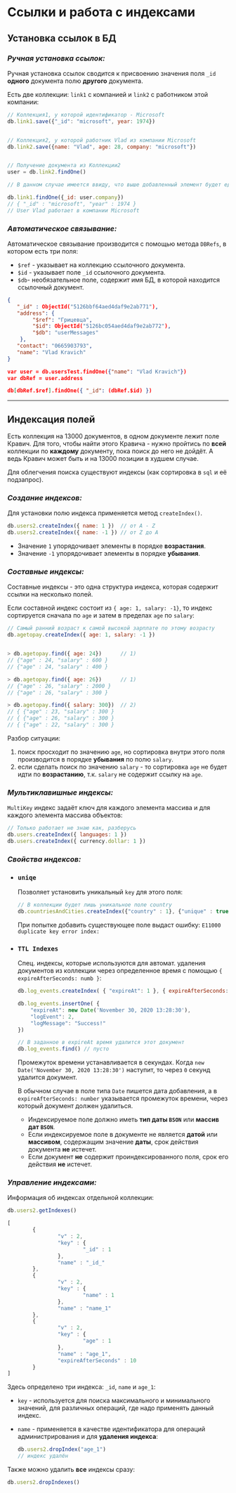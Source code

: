 # Ссылки и работа с индексами

## Установка ссылок в БД

### ***Ручная установка ссылок:***

Ручная установка ссылок сводится к присвоению значения поля `_id` **одного** документа полю **другого** документа.

Есть две коллекции: `link1` с компанией и `link2` с работником этой компании:

```javascript
// Коллекция1, у которой идентификатор - Microsoft
db.link1.save({"_id": "microsoft", year: 1974})


// Коллекция2, у которой работник Vlad из компании Microsoft
db.link2.save({name: "Vlad", age: 28, company: "microsoft"})


// Получение документа из Коллекции2
user = db.link2.findOne()

// В данном случае имеется ввиду, что выше добавленный элемент будет единственным в коллекции

db.link1.findOne({_id: user.company})
// { "_id" : "microsoft", "year" : 1974 }
// User Vlad работает в компании Microsoft
```

### ***Автоматическое связывание:***

Автоматическое связывание производится с помощью метода `DBRefs`, в котором есть три поля:

* `$ref` - указывает на коллекцию ссылочного документа.
* `$id` - указывает поле `_id` ссылочного документа.
* `$db`- необязательное поле, содержит имя БД, в которой находится ссылочный документ.


```json
{
   "_id" : ObjectId("5126bbf64aed4daf9e2ab771"),
   "address": {
        "$ref": "Грицевца",
        "$id": ObjectId("5126bc054aed4daf9e2ab772"),
        "$db": "userMessages"
    },
   "contact": "0665903793",
   "name": "Vlad Kravich"
}

var user = db.usersTest.findOne({"name": "Vlad Kravich"})
var dbRef = user.address

db[dbRef.$ref].findOne({ "_id": (dbRef.$id) })
```
***


## Индексация полей

Есть коллекция на 13000 документов, в одном документе лежит поле Кравич. Для того, чтобы найти этого Кравича - нужно пройтись по **всей** коллекции по **каждому** документу, пока поиск до него не дойдёт. А ведь Кравич может быть и на 13000 позиции в худшем случае.

Для облегчения поиска существуют индексы (как сортировка в `sql` и её подзапрос). 

### ***Создание индексов:***

Для установки полю индекса применяется метод `createIndex()`.

```javascript
db.users2.createIndex({ name: 1 })  // от A - Z
db.users2.createIndex({ name: -1 }) // от Z до A
```

* Значение `1` упорядочивает элементы в порядке **возрастания**.
* Значение `-1` упорядочивает элементы в порядке **убывания**.

### ***Составные индексы:***

Составные индексы - это одна структура индекса, которая содержит ссылки на несколько полей.

Если составной индекс состоит из `{ age: 1, salary: -1}`, то индекс сортируется сначала по `age` и затем в пределах `age` по `salary`:

```javascript
// Самый ранний возраст к самой высокой зарплате по этому возрасту
db.agetopay.createIndex({ age: 1, salary: -1 })


> db.agetopay.find({ age: 24})      // 1)
// {"age" : 24, "salary" : 600 }
// {"age" : 24, "salary" : 400 }

> db.agetopay.find({ age: 26})      // 1)
// {"age" : 26, "salary" : 2000 }
// {"age" : 26, "salary" : 300 }

> db.agetopay.find({ salary: 300})  // 2)
// { {"age" : 23, "salary" : 300 }
// { {"age" : 26, "salary" : 300 }
// { {"age" : 22, "salary" : 300 }
```

Разбор ситуации: 
1. поиск просходит по значению `age`, но сортировка внутри этого поля производится в порядке **убывания** по полю `salary`. 
2. если сделать поиск по значению `salary` - то сортировка `age` не будет идти по **возрастанию**, т.к. `salary` не содержит ссылку на `age`.


### ***Мультиклавишные индексы:***

`MultiKey` индекс задаёт ключ для каждого элемента массива и для каждого элемента массива объектов:

```javascript
// Только работает не знаю как, разберусь
db.users.createIndex({ languages: 1 })
db.users.createIndex({ currency.dollar: 1 })
```

### ***Свойства индексов:***

* ### `uniqe`
    Позволяет установить уникальный `key` для этого поля:

    ```javascript
    // В коллекции будет лишь уникальное поле country
    db.countriesAndCities.createIndex({"country" : 1}, {"unique" : true})
    ```

    При попытке добавить существующее поле выдаст ошибку: `E11000 duplicate key error index:`

* ### `TTL Indexes`
    Спец. индексы, которые используются для автомат. удаления документов из коллекции через определенное время с помощью `{ expireAfterSeconds: numb }`:

    ```javascript
    db.log_events.createIndex( { "expireAt": 1 }, { expireAfterSeconds: 0 } )

    db.log_events.insertOne( {
        "expireAt": new Date('November 30, 2020 13:28:30'),
        "logEvent": 2,
        "logMessage": "Success!"
    })

    // В заданное в expireAt время удалится этот документ
    db.log_events.find() // пусто
    ```

    Промежуток времени устанавливается в секундах. Когда `new Date('November 30, 2020 13:28:30')` наступит, то через `0` секунд удалится документ. 

    В обычном случае в поле типа `Date` пишется дата добавления, а в `expireAfterSeconds: number` указывается промежуток времени, через который документ должен удалиться.

    * Индексируемое поле должно иметь **тип даты `BSON`** или **массив дат `BSON`**.
    * Если индексируемое поле в документе не является **датой** или **массивом**, содержащим значение **даты**, срок действия документа **не** истечет.
    * Если документ **не** содержит проиндексированного поля, срок его действия **не** истечет.

### ***Управление индексами:***

Информация об индексах отдельной коллекции:

```javascript
db.users2.getIndexes()

[
        {
                "v" : 2,
                "key" : {
                        "_id" : 1
                },
                "name" : "_id_"
        },
        {
                "v" : 2,
                "key" : {
                        "name" : 1
                },
                "name" : "name_1"
        },
        {
                "v" : 2,
                "key" : {
                        "age" : 1
                },
                "name" : "age_1",
                "expireAfterSeconds" : 10
        }
]
```

Здесь определено три индекса: `_id`, `name` и `age_1`:
* `key` - используется для поиска максимального и минимального значений, для различных операций, где надо применять данный индекс.
* `name` - применяется в качестве идентификатора для операций администрирования и для **удаления индекса**:

    ```javascript
    db.users2.dropIndex("age_1")
    // индекс удалён
    ```

Также можно удалить **все** индексы сразу:

```javascript
db.users2.dropIndexes()
```